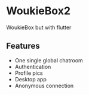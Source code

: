# WoukieBox2
WoukieBox but with flutter

## Features
- One single global chatroom
- Authentication
- Profile pics
- Desktop app
- Anonymous connection
